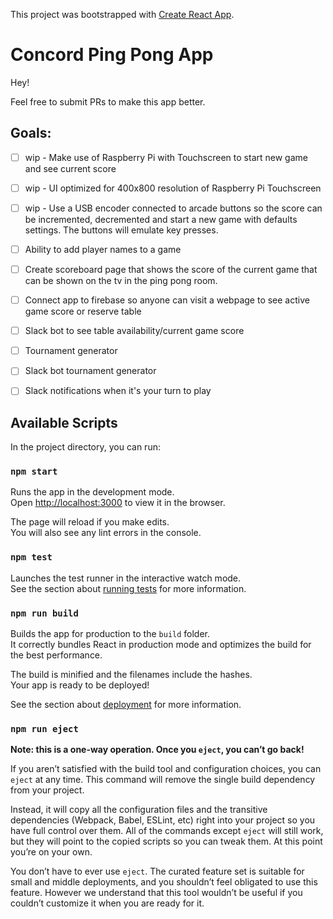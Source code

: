 This project was bootstrapped with [Create React App](https://github.com/facebook/create-react-app).

# Concord Ping Pong App

Hey!

Feel free to submit PRs to make this app better.

## Goals:
- [ ] wip - Make use of Raspberry Pi with Touchscreen to start new game and see current score
- [ ] wip - UI optimized for 400x800 resolution of Raspberry Pi Touchscreen
- [ ] wip - Use a USB encoder connected to arcade buttons so the score can be incremented, decremented and start a new game with defaults settings.  The buttons will emulate key presses.
- [ ] Ability to add player names to a game
- [ ] Create scoreboard page that shows the score of the current game that can be shown on the tv in the ping pong room.
- [ ] Connect app to firebase so anyone can visit a webpage to see active game score or reserve table
- [ ] Slack bot to see table availability/current game score
- [ ] Tournament generator
- [ ] Slack bot tournament generator
- [ ] Slack notifications when it's your turn to play



## Available Scripts

In the project directory, you can run:

### `npm start`

Runs the app in the development mode.<br>
Open [http://localhost:3000](http://localhost:3000) to view it in the browser.

The page will reload if you make edits.<br>
You will also see any lint errors in the console.

### `npm test`

Launches the test runner in the interactive watch mode.<br>
See the section about [running tests](https://facebook.github.io/create-react-app/docs/running-tests) for more information.

### `npm run build`

Builds the app for production to the `build` folder.<br>
It correctly bundles React in production mode and optimizes the build for the best performance.

The build is minified and the filenames include the hashes.<br>
Your app is ready to be deployed!

See the section about [deployment](https://facebook.github.io/create-react-app/docs/deployment) for more information.

### `npm run eject`

**Note: this is a one-way operation. Once you `eject`, you can’t go back!**

If you aren’t satisfied with the build tool and configuration choices, you can `eject` at any time. This command will remove the single build dependency from your project.

Instead, it will copy all the configuration files and the transitive dependencies (Webpack, Babel, ESLint, etc) right into your project so you have full control over them. All of the commands except `eject` will still work, but they will point to the copied scripts so you can tweak them. At this point you’re on your own.

You don’t have to ever use `eject`. The curated feature set is suitable for small and middle deployments, and you shouldn’t feel obligated to use this feature. However we understand that this tool wouldn’t be useful if you couldn’t customize it when you are ready for it.

